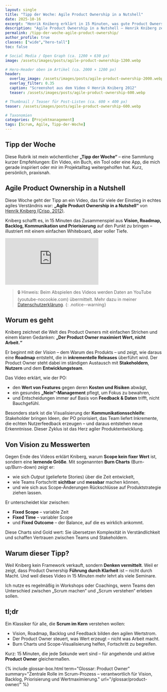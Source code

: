 ```yaml
---
layout: single
title: "Tipp der Woche: Agile Product Ownership in a Nutshell"
date: 2025-10-16
excerpt: "Henrik Kniberg erklärt in 15 Minuten, was gute Product Ownership ausmacht – klar, humorvoll und voller Praxiswissen. Ein Muss für alle, die Scrum verstehen wollen."
description: "Agile Product Ownership in a Nutshell – Henrik Kniberg zeigt, wie Product Owner Vision, Backlog und Wertschöpfung miteinander verbinden. Mein Tipp der Woche."
permalink: /tipp-der-woche-agile-product-ownership/
author_profile: true
classes: ["wide","hero-tall"]
toc: false

# Social Media / Open Graph (ca. 1200 × 630 px)
image: /assets/images/posts/agile-product-ownership-1200.webp

# Hero-Header oben im Artikel (ca. 2000 × 1200 px)
header:
  overlay_image: /assets/images/posts/agile-product-ownership-2000.webp
  overlay_filter: 0.35
  caption: "Screenshot aus dem Video © Henrik Kniberg 2012"
  teaser: /assets/images/posts/agile-product-ownership-600.webp

# Thumbnail / Teaser für Post-Listen (ca. 600 × 400 px)
teaser: /assets/images/posts/agile-product-ownership-600.webp

# Taxonomien
categories: [Projektmanagement]
tags: [Scrum, Agile, Tipp-der-Woche]
---
```


## Tipp der Woche

Diese Rubrik ist mein wöchentlicher **„Tipp der Woche“** – eine Sammlung kurzer Empfehlungen:
Ein Video, ein Buch, ein Tool oder eine App, die mich gerade inspiriert oder mir im Projektalltag weitergeholfen hat.
Kurz, persönlich, praxisnah.

## Agile Product Ownership in a Nutshell

Diese Woche geht der Tipp an ein Video, das für viele der Einstieg in echtes agiles Verständnis war:
**„Agile Product Ownership in a Nutshell“** von [Henrik Kniberg (Crisp, 2012)](https://blog.crisp.se/2012/10/25/henrikkniberg/agile-product-ownership-in-a-nutshell).

Kniberg schafft es, in 15 Minuten das Zusammenspiel aus **Vision, Roadmap, Backlog, Kommunikation und Priorisierung** auf den Punkt zu bringen – illustriert mit einem einfachen Whiteboard, aber voller Tiefe.

<div class="video-wrapper">
  <iframe
    src="https://www.youtube-nocookie.com/embed/502ILHjX9EE?si=VDCa8UOYdBMmHrgB"
    title="Agile Product Ownership in a Nutshell – Henrik Kniberg"
    frameborder="0"
    allow="accelerometer; autoplay; clipboard-write; encrypted-media; gyroscope; picture-in-picture; web-share"
    referrerpolicy="strict-origin-when-cross-origin"
    allowfullscreen
  ></iframe>
</div>

> 🔒 Hinweis: Beim Abspielen des Videos werden Daten an YouTube (youtube-nocookie.com) übermittelt. Mehr dazu in meiner [Datenschutzerklärung](/datenschutz/).
{: .notice--warning}

## Worum es geht

Kniberg zeichnet die Welt des Product Owners mit einfachen Strichen und einem klaren Gedanken:
**„Der Product Owner maximiert Wert, nicht Arbeit.“**

Er beginnt mit der *Vision* – dem Warum des Produkts – und zeigt, wie daraus eine **Roadmap** entsteht, die in **inkrementelle Releases** überführt wird.
Der Product Owner steht dabei im ständigen Austausch mit **Stakeholdern**, **Nutzern** und dem **Entwicklungsteam**.

Das Video erklärt, wie der PO:
- den **Wert von Features** gegen deren **Kosten und Risiken** abwägt,
- ein gesundes **„Nein“-Management** pflegt, um Fokus zu bewahren,
- und Entscheidungen immer auf Basis von **Feedback & Daten** trifft, nicht Bauchgefühl.

Besonders stark ist die Visualisierung der **Kommunikationsschleife**:
Stakeholder bringen Ideen, der PO priorisiert, das Team liefert Inkremente, die echten Nutzerfeedback erzeugen – und daraus entstehen neue Erkenntnisse.
Dieser Zyklus ist das Herz agiler Produktentwicklung.

## Von Vision zu Messwerten

Gegen Ende des Videos erklärt Kniberg, warum **Scope kein fixer Wert** ist, sondern eine **lernende Größe**.
Mit sogenannten **Burn Charts** (Burn-up/Burn-down) zeigt er:
- wie sich *Output* (gelieferte Stories) über die Zeit entwickelt,
- wie Teams Fortschritt **sichtbar** und **messbar** machen können,
- und wie sich aus Scope-Änderungen Rückschlüsse auf Produktstrategie ziehen lassen.

Er unterscheidet klar zwischen:
- **Fixed Scope** – variable Zeit
- **Fixed Time** – variabler Scope
- und **Fixed Outcome** – der Balance, auf die es wirklich ankommt.

Diese Charts sind Gold wert: Sie übersetzen Komplexität in Verständlichkeit und schaffen Vertrauen zwischen Teams und Stakeholdern.

## Warum dieser Tipp?

Weil Kniberg kein Framework verkauft, sondern **Denken vermittelt**.
Weil er zeigt, dass Product Ownership **Führung durch Klarheit** ist – nicht durch Macht.
Und weil dieses Video in 15 Minuten mehr lehrt als viele Seminare.

Ich nutze es regelmäßig in Workshops oder Coachings, wenn Teams den Unterschied zwischen „Scrum machen“ und „Scrum verstehen“ erleben sollen.

## tl;dr

Ein Klassiker für alle, die **Scrum im Kern** verstehen wollen:
- Vision, Roadmap, Backlog und Feedback bilden den agilen Wertstrom.
- Der Product Owner steuert, was Wert erzeugt – nicht was Arbeit macht.
- Burn Charts und Scope-Visualisierung helfen, Fortschritt zu begreifen.

Kurz: 15 Minuten, die jede Sekunde wert sind – für angehende und aktive **Product Owner** gleichermaßen.

{% include glossar-box.html
   term="Glossar: Product Owner"
   summary="Zentrale Rolle im Scrum-Prozess – verantwortlich für Vision, Backlog, Priorisierung und Wertmaximierung."
   url="/glossar/product-owner/" %}
